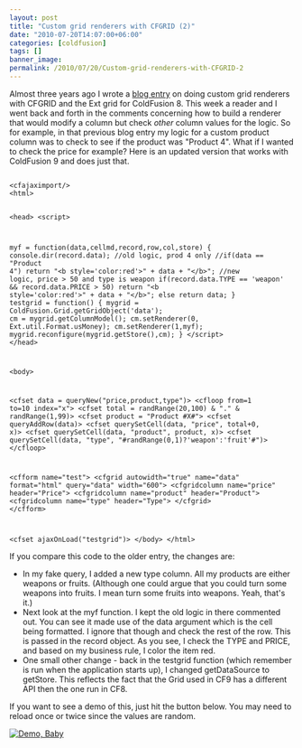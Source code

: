```yaml
---
layout: post
title: "Custom grid renderers with CFGRID (2)"
date: "2010-07-20T14:07:00+06:00"
categories: [coldfusion]
tags: []
banner_image: 
permalink: /2010/07/20/Custom-grid-renderers-with-CFGRID-2
---
```


Almost three years ago I wrote a <a href="http://www.raymondcamden.com/index.cfm/2007/8/20/Custom-grid-renderers-with-CFGRID">blog entry</a> on doing custom grid renderers with CFGRID and the Ext grid for ColdFusion 8. This week a reader and I went back and forth in the comments concerning how to build a renderer that would modify a column but check <i>other</i> column values for the logic. So for example, in that previous blog entry my logic for a custom product column was to check to see if the product was "Product 4". What if I wanted to check the price for example? Here is an updated version that works with ColdFusion 9 and does just that.
<p>
<!--more-->
<p>
<code>
&lt;cfajaximport/&gt;
&lt;html&gt;

&lt;head&gt;
&lt;script&gt;
		
myf = function(data,cellmd,record,row,col,store) {
	console.dir(record.data);
	//old logic, prod 4 only
	//if(data == "Product 4") return "&lt;b style='color:red'&gt;" + data + "&lt;/b&gt;";
	//new logic, price &gt; 50 and type is weapon
	if(record.data.TYPE == 'weapon' && record.data.PRICE &gt; 50) return "&lt;b style='color:red'&gt;" + data + "&lt;/b&gt;";
	else return data;
}
testgrid = function() {
	mygrid = ColdFusion.Grid.getGridObject('data');
	cm = mygrid.getColumnModel();
	cm.setRenderer(0, Ext.util.Format.usMoney);
	cm.setRenderer(1,myf);
	mygrid.reconfigure(mygrid.getStore(),cm);
}
&lt;/script&gt;
&lt;/head&gt;

&lt;body&gt;

&lt;cfset data = queryNew("price,product,type")&gt;
&lt;cfloop from=1 to=10 index="x"&gt;
	&lt;cfset total = randRange(20,100) & "." & randRange(1,99)&gt;
	&lt;cfset product = "Product #X#"&gt;
	&lt;cfset queryAddRow(data)&gt;
	&lt;cfset querySetCell(data, "price", total+0, x)&gt;
	&lt;cfset querySetCell(data, "product", product, x)&gt;
	&lt;cfset querySetCell(data, "type", "#randRange(0,1)?'weapon':'fruit'#")&gt;
&lt;/cfloop&gt;

&lt;cfform name="test"&gt;
&lt;cfgrid autowidth="true" name="data" format="html" query="data" width="600"&gt;
   &lt;cfgridcolumn name="price" header="Price"&gt;
   &lt;cfgridcolumn name="product" header="Product"&gt;
   &lt;cfgridcolumn name="type" header="Type"&gt;
&lt;/cfgrid&gt;
&lt;/cfform&gt;

&lt;cfset ajaxOnLoad("testgrid")&gt;
&lt;/body&gt;
&lt;/html&gt;
</code>

<p>

If you compare this code to the older entry, the changes are:

<p>

<ul>
<li>In my fake query, I added a new type column. All my products are either weapons or fruits. (Although one could argue that you could turn some weapons into fruits. I mean turn some fruits into weapons. Yeah, that's it.)
<li>Next look at the myf function. I kept the old logic in there commented out. You can see it made use of the data argument which is the cell being formatted. I ignore that though and check the rest of the row. This is passed in the record object. As you see, I check the TYPE and PRICE, and based on my business rule, I color the item red. 
<li>One small other change - back in the testgrid function (which remember is run when the application starts up), I changed getDataSource to getStore. This reflects the fact that the Grid used in CF9 has a different API then the one run in CF8.
</ul>

<p>

If you want to see a demo of this, just hit the button below. You may need to reload once or twice since the values are random.

<p>

<a href="http://www.coldfusionjedi.com/demos/july202010/test2.cfm"><img src="https://static.raymondcamden.com/images/cfjedi/icon_128.png" title="Demo, Baby" border="0"></a>